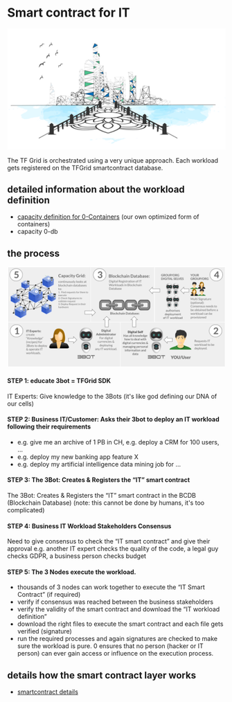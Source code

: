 # Smart contract for IT

![](img/smartcontract_intro.png)

The TF Grid is orchestrated using a very unique approach.
Each workload gets registered on the TFGrid smartcontract database.

## detailed information about the workload definition

- [capacity definition for 0-Containers](capacity_container.md) (our own optimized form of containers)
- capacity 0-db

## the process

![](img/smart_contract_it_arch.png)

#### STEP 1: educate 3bot = TFGrid SDK

IT Experts: Give knowledge to the 3Bots (it's like god defining our DNA of our cells)

#### STEP 2: Business IT/Customer: Asks their 3bot to deploy an IT workload following their requirements 

- e.g. give me an archive of 1 PB in CH, e.g. deploy a CRM for 100 users, …
- e.g. deploy my new banking app feature X
- e.g. deploy my artificial intelligence data mining job for ...

#### STEP 3: The 3Bot: Creates & Registers the “IT” smart contract 

The 3Bot: Creates & Registers the “IT” smart contract in the BCDB (Blockchain Database) (note: this cannot be done by humans, it's too complicated)

#### STEP 4: Business IT Workload Stakeholders Consensus

Need to give consensus to check the “IT smart contract” and give their approval e.g. another IT expert checks the quality of the code, a legal guy checks GDPR, a business person checks budget 

#### STEP 5: The 3 Nodes execute the workload.

- thousands of 3 nodes can work together to execute the “IT Smart Contract” (if required)
- verify if consensus was reached between the business stakeholders
- verify the validity of the smart contract and download the “IT workload definition”
- download the right files to execute the smart contract and each file gets verified (signature)
- run the required processes and again signatures are checked to make sure the workload is pure.
0 ensures that no person (hacker or IT person) can ever gain access or influence on the execution process.

## details how the smart contract layer works

- [smartcontract details](smartcontract_details.md)